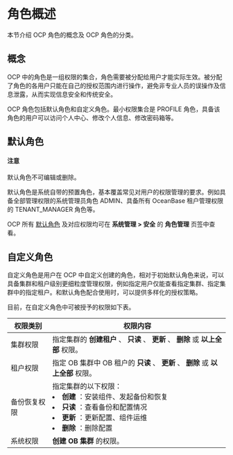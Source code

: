 角色概述 
=========================

本节介绍 OCP 角色的概念及 OCP 角色的分类。

概念 
-----------------------

OCP 中的角色是一组权限的集合，角色需要被分配给用户才能实际生效。被分配了角色的各用户只能在自己的授权范围内进行操作，避免非专业人员的误操作及信息泄露，从而实现信息安全和传统安全。

OCP 角色包括默认角色和自定义角色。最小权限集合是 PROFILE 角色，具备该角色的用户可以访问个人中心、修改个人信息、修改密码箱等。

**默认角色** 
-----------------------------

<main id="notice" type='notice'><h4>注意</h4><p>默认角色不可编辑或删除。</p></main>



默认角色是系统自带的预置角色，基本覆盖常见对用户的权限管理的要求。例如具备全部管理权限的系统管理员角色 ADMIN、具备所有 OceanBase 租户管理权限的 TENANT_MANAGER 角色等。

OCP 所有 [默认角色](../1200.appendix/1800.ocp-default-roles.md) 及对应权限均可在 **系统管理 \> 安全** 的 **角色管理** 页签中查看。

**自定义角色** 
------------------------------

自定义角色是用户在 OCP 中自定义创建的角色，相对于初始默认角色来说，可以具备集群和租户级别更细粒度管理权限，例如指定用户仅能查看指定集群、指定集群中的指定租户。和默认角色配合使用时，可以提供多样化的授权策略。

目前，在自定义角色中可被授予的权限如下表。


|        **权限类别**        |                                                                                                                                    **权限内容**                                                                                                                                    |
|------------------------|--------------------------------------------------------------------------------------------------------------------------------------------------------------------------------------------------------------------------------------------------------------------------------|
| 集群权限                   | 指定集群的 **创建租户** 、 **只读** 、 **更新** 、 **删除** 或 **以上全部** 权限。                                                                                                                                                                                                                       |
| 租户权限                   | 指定 OB 集群中 OB 租户的 **只读** 、 **更新** 、 **删除** 或 **以上全部** 权限。                                                                                                                                                                                                                       |
| 备份恢复权限 | 指定集群的以下权限： <li>**创建** ：安装组件、发起备份和恢复 </li><li> **只读** ：查看备份和配置情况  </li><li> **更新** ：更新配置、组件运维  </li><li> **删除** ：删除配置 </li>  |
| 系统权限                   | **创建 OB 集群** 的权限。                                                                                                                                                                                                                                                              |



